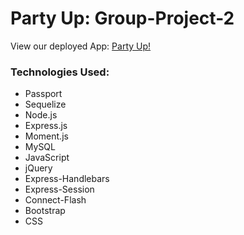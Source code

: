 # Party Up: Group-Project-2

View our deployed App: [Party Up!](https://party-up-with-games.herokuapp.com/)

### Technologies Used:
* Passport 
* Sequelize
* Node.js
* Express.js
* Moment.js
* MySQL
* JavaScript
* jQuery
* Express-Handlebars
* Express-Session
* Connect-Flash
* Bootstrap
* CSS
